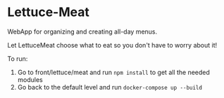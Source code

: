 # Lettuce-Meat
WebApp for organizing and creating all-day menus.

Let LettuceMeat choose what to eat so you don't have to worry about it!

To run:
1. Go to front/lettuce/meat and run `npm install` to get all the needed modules
2. Go back to the default level and run `docker-compose up --build`
